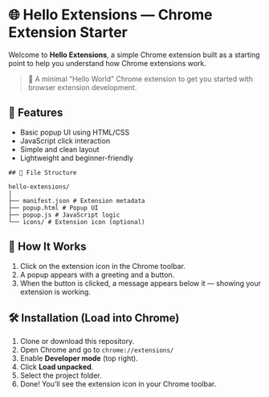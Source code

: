 # 🌐 Hello Extensions — Chrome Extension Starter

Welcome to **Hello Extensions**, a simple Chrome extension built as a starting point to help you understand how Chrome extensions work.

> 🔧 A minimal “Hello World” Chrome extension to get you started with browser extension development.


## 🚀 Features

- Basic popup UI using HTML/CSS
- JavaScript click interaction
- Simple and clean layout
- Lightweight and beginner-friendly

```
## 📁 File Structure

hello-extensions/
│
├── manifest.json # Extension metadata
├── popup.html # Popup UI
├── popup.js # JavaScript logic
└── icons/ # Extension icon (optional)
```

## 🧠 How It Works

1. Click on the extension icon in the Chrome toolbar.
2. A popup appears with a greeting and a button.
3. When the button is clicked, a message appears below it — showing your extension is working.


## 🛠️ Installation (Load into Chrome)

1. Clone or download this repository.
2. Open Chrome and go to `chrome://extensions/`
3. Enable **Developer mode** (top right).
4. Click **Load unpacked**.
5. Select the project folder.
6. Done! You’ll see the extension icon in your Chrome toolbar.

